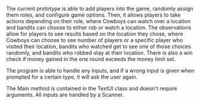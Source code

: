 The current prototype is able to add players into the game, randomly assign them roles, 
and configure game options. Then, it allows players 
to take actions depending on their role, where Cowboys can watch over a location and bandits can choose to either rob or watch a location.
The observations allow for players to see results based on the location they chose, where Cowboys can choose to see number of players or a specific player who visited their location, bandits who watched get to see one of those choices randomly, and bandits who robbed stay at their location. 
There is also a win check if money gained in the one round exceeds the money limit set. 

The program is able to handle any inputs, and if a wrong input is given when prompted for a certain type, it will ask the user again. 

The Main method is contained in the TextUI class and doesn't require arguments. All inputs are handled by a Scanner. 